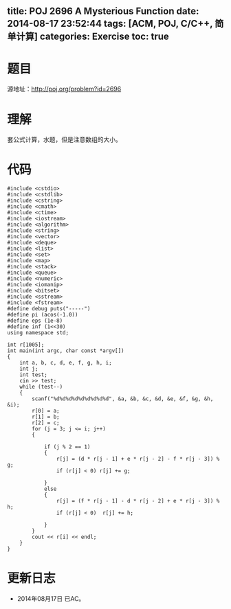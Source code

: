 title: POJ 2696 A Mysterious Function
date: 2014-08-17 23:52:44
tags: [ACM, POJ, C/C++, 简单计算]
categories: Exercise
toc: true
---
# 题目
源地址：http://poj.org/problem?id=2696

# 理解
套公式计算，水题，但是注意数组的大小。

<!-- more -->

# 代码
```
#include <cstdio>
#include <cstdlib>
#include <cstring>
#include <cmath>
#include <ctime>
#include <iostream>
#include <algorithm>
#include <string>
#include <vector>
#include <deque>
#include <list>
#include <set>
#include <map>
#include <stack>
#include <queue>
#include <numeric>
#include <iomanip>
#include <bitset>
#include <sstream>
#include <fstream>
#define debug puts("-----")
#define pi (acos(-1.0))
#define eps (1e-8)
#define inf (1<<30)
using namespace std;

int r[1005];
int main(int argc, char const *argv[])
{
    int a, b, c, d, e, f, g, h, i;
    int j;
    int test;
    cin >> test;
    while (test--)
    {
        scanf("%d%d%d%d%d%d%d%d%d", &a, &b, &c, &d, &e, &f, &g, &h, &i);
        r[0] = a;
        r[1] = b;
        r[2] = c;
        for (j = 3; j <= i; j++)
        {

            if (j % 2 == 1)
            {
                r[j] = (d * r[j - 1] + e * r[j - 2] - f * r[j - 3]) % g;
                if (r[j] < 0) r[j] += g;

            }
            else
            {
                r[j] = (f * r[j - 1] - d * r[j - 2] + e * r[j - 3]) % h;
                if (r[j] < 0)  r[j] += h;

            }
        }
        cout << r[i] << endl;
    }
}
```

# 更新日志
- 2014年08月17日 已AC。